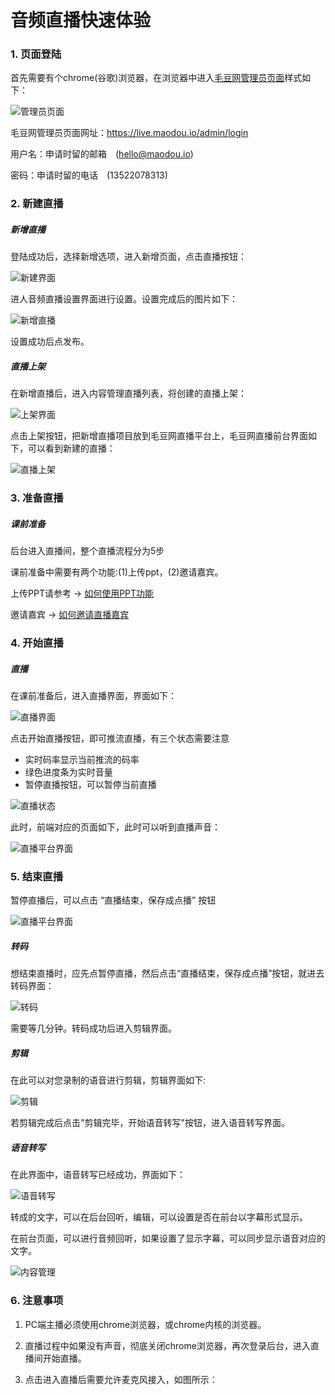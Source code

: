 # 音频直播快速体验

### 1. 页面登陆

首先需要有个chrome(谷歌)浏览器，在浏览器中进入[毛豆网管理员页面](https://live.maodou.io/admin/login)样式如下：

![管理员页面](https://of6ygwuso.qnssl.com/docs/quickstart/zhibo-login.png)

毛豆网管理员页面网址：https://live.maodou.io/admin/login

用户名：申请时留的邮箱　(hello@maodou.io)

密码：申请时留的电话　(13522078313)

### 2. 新建直播

##### 新增直播

登陆成功后，选择新增选项，进入新增页面，点击直播按钮：

![新建界面](https://of6ygwuso.qnssl.com/docs/quickstart/qs_新建直播.png)

进人音频直播设置界面进行设置。设置完成后的图片如下：

![新增直播](https://of6ygwuso.qnssl.com/docs/quickstart/qs_填写直播信息2.png)

设置成功后点发布。

##### 直播上架

在新增直播后，进入内容管理直播列表，将创建的直播上架：

![上架界面](https://of6ygwuso.qnssl.com/docs/quickstart/qs_直播上架.png)

点击上架按钮，把新增直播项目放到毛豆网直播平台上，毛豆网直播前台界面如下，可以看到新建的直播：

![直播上架](https://of6ygwuso.qnssl.com/docs/quickstart/qs_直播前端首页2.png)

### 3. 准备直播

##### 课前准备

后台进入直播间，整个直播流程分为5步

课前准备中需要有两个功能:(1)上传ppt，(2)邀请嘉宾。  

上传PPT请参考 -> [如何使用PPT功能](../manual/如何使用PPT.md)

邀请嘉宾 -> [如何邀请直播嘉宾](../manual/如何邀请嘉宾.md)


### 4. 开始直播

##### 直播

在课前准备后，进入直播界面，界面如下：

![直播界面](https://of6ygwuso.qnssl.com/docs/quickstart/qs_直播后台1.png)

点击开始直播按钮，即可推流直播，有三个状态需要注意
- 实时码率显示当前推流的码率
- 绿色进度条为实时音量
- 暂停直播按钮，可以暂停当前直播

![直播状态](https://of6ygwuso.qnssl.com/docs/quickstart/qs_直播状态.png)

此时，前端对应的页面如下，此时可以听到直播声音：

![直播平台界面](https://of6ygwuso.qnssl.com/docs/quickstart/qs_直播前台.png)

### 5. 结束直播

暂停直播后，可以点击 “直播结束，保存成点播” 按钮

![直播平台界面](https://of6ygwuso.qnssl.com/docs/quickstart/qs_直播暂停.png)

##### 转码

想结束直播时，应先点暂停直播，然后点击“直播结束，保存成点播”按钮，就进去转码界面：

![转码](https://of6ygwuso.qnssl.com/docs/quickstart/qs_转码.png)

需要等几分钟。转码成功后进入剪辑界面。

##### 剪辑

在此可以对您录制的语音进行剪辑，剪辑界面如下:

![剪辑](https://of6ygwuso.qnssl.com/docs/quickstart/qs_剪辑.png)

若剪辑完成后点击"剪辑完毕，开始语音转写"按钮，进入语音转写界面。

##### 语音转写

在此界面中，语音转写已经成功，界面如下：

![语音转写](https://of6ygwuso.qnssl.com/docs/quickstart/qs_转文字.png)

转成的文字，可以在后台回听，编辑，可以设置是否在前台以字幕形式显示。

在前台页面，可以进行音频回听，如果设置了显示字幕，可以同步显示语音对应的文字。

![内容管理](https://of6ygwuso.qnssl.com/docs/quickstart/qs_回听.png)

### 6. 注意事项

1. PC端主播必须使用chrome浏览器，或chrome内核的浏览器。

2. 直播过程中如果没有声音，彻底关闭chrome浏览器，再次登录后台，进入直播间开始直播。

3. 点击进入直播后需要允许麦克风接入，如图所示：
